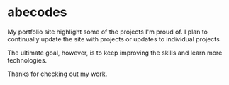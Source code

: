 # abecodes
My portfolio site highlight some of the projects I'm proud of. 
I plan to continually update the site with projects or updates to individual projects

The ultimate goal, however, is to keep improving the skills and learn more technologies.

Thanks for checking out my work.